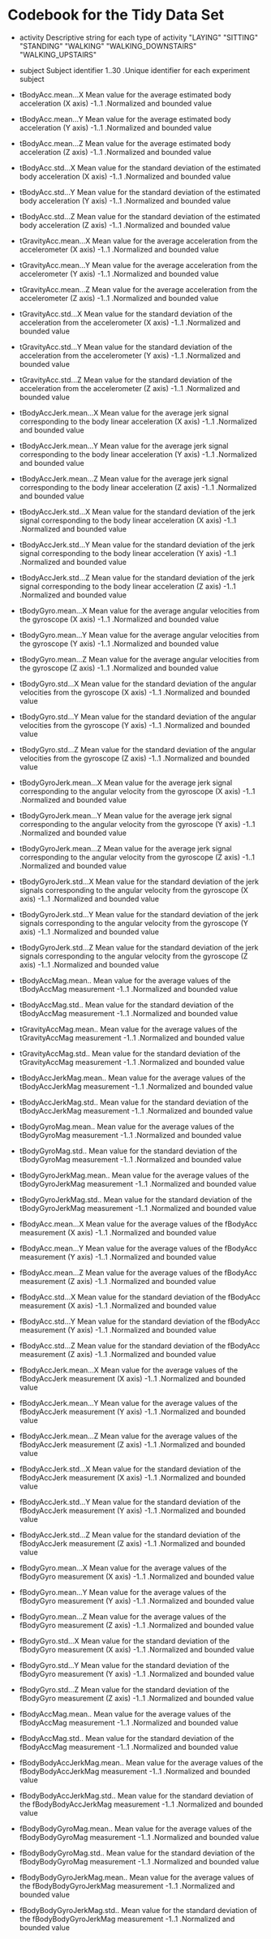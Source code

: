 Codebook for the Tidy Data Set
==============================

* activity
    Descriptive string for each type of activity
        "LAYING"
        "SITTING"
        "STANDING"
        "WALKING"
        "WALKING_DOWNSTAIRS"
        "WALKING_UPSTAIRS"

* subject
    Subject identifier
        1..30  .Unique identifier for each experiment subject

* tBodyAcc.mean...X
    Mean value for the average estimated body acceleration (X axis)
        -1..1  .Normalized and bounded value

* tBodyAcc.mean...Y
    Mean value for the average estimated body acceleration (Y axis)
        -1..1  .Normalized and bounded value

* tBodyAcc.mean...Z
    Mean value for the average estimated body acceleration (Z axis)
        -1..1  .Normalized and bounded value

* tBodyAcc.std...X
    Mean value for the standard deviation of the estimated body
    acceleration (X axis)
        -1..1  .Normalized and bounded value

* tBodyAcc.std...Y
    Mean value for the standard deviation of the estimated body
    acceleration (Y axis)
        -1..1  .Normalized and bounded value

* tBodyAcc.std...Z
    Mean value for the standard deviation of the estimated
    body acceleration (Z axis)
        -1..1  .Normalized and bounded value

* tGravityAcc.mean...X
    Mean value for the average acceleration from the accelerometer (X axis)
        -1..1  .Normalized and bounded value

* tGravityAcc.mean...Y
    Mean value for the average acceleration from the accelerometer (Y axis)
        -1..1  .Normalized and bounded value

* tGravityAcc.mean...Z
    Mean value for the average acceleration from the accelerometer (Z axis)
        -1..1  .Normalized and bounded value

* tGravityAcc.std...X
    Mean value for the standard deviation of the acceleration from the
    accelerometer (X axis)
        -1..1  .Normalized and bounded value

* tGravityAcc.std...Y
    Mean value for the standard deviation of the acceleration from the
    accelerometer (Y axis)
        -1..1  .Normalized and bounded value

* tGravityAcc.std...Z
    Mean value for the standard deviation of the acceleration from the
    accelerometer (Z axis)
        -1..1  .Normalized and bounded value

* tBodyAccJerk.mean...X
    Mean value for the average jerk signal corresponding to the body
    linear acceleration (X axis)
        -1..1  .Normalized and bounded value

* tBodyAccJerk.mean...Y
    Mean value for the average jerk signal corresponding to the body
    linear acceleration (Y axis)
        -1..1  .Normalized and bounded value

* tBodyAccJerk.mean...Z
    Mean value for the average jerk signal corresponding to the body
    linear acceleration (Z axis)
        -1..1  .Normalized and bounded value

* tBodyAccJerk.std...X
    Mean value for the standard deviation of the jerk signal corresponding
    to the body linear acceleration (X axis)
        -1..1  .Normalized and bounded value

* tBodyAccJerk.std...Y
    Mean value for the standard deviation of the jerk signal corresponding
    to the body linear acceleration (Y axis)
        -1..1  .Normalized and bounded value

* tBodyAccJerk.std...Z
    Mean value for the standard deviation of the jerk signal corresponding
    to the body linear acceleration (Z axis)
        -1..1  .Normalized and bounded value

* tBodyGyro.mean...X
    Mean value for the average angular velocities from the gyroscope (X axis)
        -1..1  .Normalized and bounded value

* tBodyGyro.mean...Y
    Mean value for the average angular velocities from the gyroscope (Y axis)
        -1..1  .Normalized and bounded value

* tBodyGyro.mean...Z
    Mean value for the average angular velocities from the gyroscope (Z axis)
        -1..1  .Normalized and bounded value

* tBodyGyro.std...X
    Mean value for the standard deviation of the angular velocities from
    the gyroscope (X axis)
        -1..1  .Normalized and bounded value

* tBodyGyro.std...Y
    Mean value for the standard deviation of the angular velocities from
    the gyroscope (Y axis)
        -1..1  .Normalized and bounded value

* tBodyGyro.std...Z
    Mean value for the standard deviation of the angular velocities from
    the gyroscope (Z axis)
        -1..1  .Normalized and bounded value

* tBodyGyroJerk.mean...X
    Mean value for the average jerk signal corresponding to the angular
    velocity from the gyroscope (X axis)
        -1..1  .Normalized and bounded value

* tBodyGyroJerk.mean...Y
    Mean value for the average jerk signal corresponding to the angular
    velocity from the gyroscope (Y axis)
        -1..1  .Normalized and bounded value

* tBodyGyroJerk.mean...Z
    Mean value for the average jerk signal corresponding to the angular
    velocity from the gyroscope (Z axis)
        -1..1  .Normalized and bounded value

* tBodyGyroJerk.std...X
    Mean value for the standard deviation of the jerk signals corresponding
    to the angular velocity from the gyroscope (X axis)
        -1..1  .Normalized and bounded value

* tBodyGyroJerk.std...Y
    Mean value for the standard deviation of the jerk signals corresponding
    to the angular velocity from the gyroscope (Y axis)
        -1..1  .Normalized and bounded value

* tBodyGyroJerk.std...Z
    Mean value for the standard deviation of the jerk signals corresponding
    to the angular velocity from the gyroscope (Z axis)
        -1..1  .Normalized and bounded value

* tBodyAccMag.mean..
    Mean value for the average values of the tBodyAccMag measurement
        -1..1  .Normalized and bounded value

* tBodyAccMag.std..
    Mean value for the standard deviation of the tBodyAccMag measurement
        -1..1  .Normalized and bounded value

* tGravityAccMag.mean..
    Mean value for the average values of the tGravityAccMag measurement
        -1..1  .Normalized and bounded value

* tGravityAccMag.std..
    Mean value for the standard deviation of the tGravityAccMag measurement
        -1..1  .Normalized and bounded value

* tBodyAccJerkMag.mean..
    Mean value for the average values of the tBodyAccJerkMag measurement
        -1..1  .Normalized and bounded value

* tBodyAccJerkMag.std..
    Mean value for the standard deviation of the tBodyAccJerkMag measurement
        -1..1  .Normalized and bounded value

* tBodyGyroMag.mean..
    Mean value for the average values of the tBodyGyroMag measurement
        -1..1  .Normalized and bounded value

* tBodyGyroMag.std..
    Mean value for the standard deviation of the tBodyGyroMag measurement
        -1..1  .Normalized and bounded value

* tBodyGyroJerkMag.mean..
    Mean value for the average values of the tBodyGyroJerkMag measurement
        -1..1  .Normalized and bounded value

* tBodyGyroJerkMag.std..
    Mean value for the standard deviation of the tBodyGyroJerkMag measurement
        -1..1  .Normalized and bounded value

* fBodyAcc.mean...X
    Mean value for the average values of the fBodyAcc measurement (X axis)
        -1..1  .Normalized and bounded value

* fBodyAcc.mean...Y
    Mean value for the average values of the fBodyAcc measurement (Y axis)
        -1..1  .Normalized and bounded value

* fBodyAcc.mean...Z
    Mean value for the average values of the fBodyAcc measurement (Z axis)
        -1..1  .Normalized and bounded value

* fBodyAcc.std...X
    Mean value for the standard deviation of the fBodyAcc measurement (X axis)
        -1..1  .Normalized and bounded value

* fBodyAcc.std...Y
    Mean value for the standard deviation of the fBodyAcc measurement (Y axis)
        -1..1  .Normalized and bounded value

* fBodyAcc.std...Z
    Mean value for the standard deviation of the fBodyAcc measurement (Z axis)
        -1..1  .Normalized and bounded value

* fBodyAccJerk.mean...X
    Mean value for the average values of the fBodyAccJerk measurement (X axis)
        -1..1  .Normalized and bounded value

* fBodyAccJerk.mean...Y
    Mean value for the average values of the fBodyAccJerk measurement (Y axis)
        -1..1  .Normalized and bounded value

* fBodyAccJerk.mean...Z
    Mean value for the average values of the fBodyAccJerk measurement (Z axis)
        -1..1  .Normalized and bounded value

* fBodyAccJerk.std...X
    Mean value for the standard deviation of the fBodyAccJerk measurement
    (X axis)
        -1..1  .Normalized and bounded value

* fBodyAccJerk.std...Y
    Mean value for the standard deviation of the fBodyAccJerk measurement
    (Y axis)
        -1..1  .Normalized and bounded value

* fBodyAccJerk.std...Z
    Mean value for the standard deviation of the fBodyAccJerk measurement
    (Z axis)
        -1..1  .Normalized and bounded value

* fBodyGyro.mean...X
    Mean value for the average values of the fBodyGyro measurement (X axis)
        -1..1  .Normalized and bounded value

* fBodyGyro.mean...Y
    Mean value for the average values of the fBodyGyro measurement (Y axis)
        -1..1  .Normalized and bounded value

* fBodyGyro.mean...Z
    Mean value for the average values of the fBodyGyro measurement (Z axis)
        -1..1  .Normalized and bounded value

* fBodyGyro.std...X
    Mean value for the standard deviation of the fBodyGyro measurement (X axis)
        -1..1  .Normalized and bounded value

* fBodyGyro.std...Y
    Mean value for the standard deviation of the fBodyGyro measurement (Y axis)
        -1..1  .Normalized and bounded value

* fBodyGyro.std...Z
    Mean value for the standard deviation of the fBodyGyro measurement (Z axis)
        -1..1  .Normalized and bounded value

* fBodyAccMag.mean..
    Mean value for the average values of the fBodyAccMag measurement
        -1..1  .Normalized and bounded value

* fBodyAccMag.std..
    Mean value for the standard deviation of the fBodyAccMag measurement
        -1..1  .Normalized and bounded value

* fBodyBodyAccJerkMag.mean..
    Mean value for the average values of the fBodyBodyAccJerkMag measurement
        -1..1  .Normalized and bounded value

* fBodyBodyAccJerkMag.std..
    Mean value for the standard deviation of the fBodyBodyAccJerkMag measurement
        -1..1  .Normalized and bounded value

* fBodyBodyGyroMag.mean..
    Mean value for the average values of the fBodyBodyGyroMag measurement
        -1..1  .Normalized and bounded value

* fBodyBodyGyroMag.std..
    Mean value for the standard deviation of the fBodyBodyGyroMag measurement
        -1..1  .Normalized and bounded value

* fBodyBodyGyroJerkMag.mean..
    Mean value for the average values of the fBodyBodyGyroJerkMag measurement
        -1..1  .Normalized and bounded value

* fBodyBodyGyroJerkMag.std..
    Mean value for the standard deviation of the fBodyBodyGyroJerkMag
    measurement
        -1..1  .Normalized and bounded value

